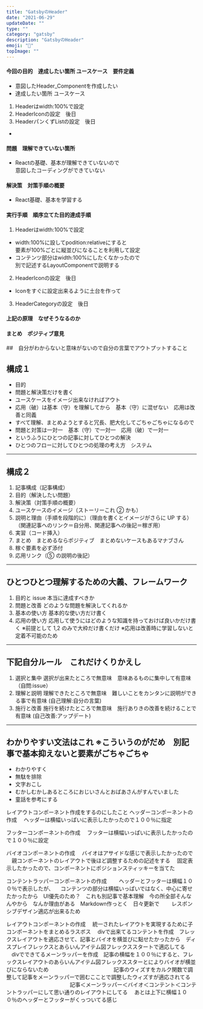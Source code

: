 ```yaml
---
title: "GatsbyのHeader"
date: "2021-06-29"
updateDate: ""
type: ""
category: "gatsby"
description: "GatsbyのHeader"
emoji: "🍃"
topImage: ""
---
```


#### 今回の目的　達成したい箇所 ユースケース　要件定義
- 意図したHeader_Componentを作成したい
- 達成したい箇所 ユースケース 
1. Headerはwidth:100%で設定
2. HeaderIconの設定　後日
3. HeaderパンくずListの設定　後日
- 

#### 問題　理解できていない箇所　
- Reactの基礎、基本が理解できていないので  
  意図したコーディングができていない
#### 解決策　対策手順の概要
- React基礎、基本を学習する
#### 実行手順　順序立てた目的達成手順
1. Headerはwidth:100%で設定
- width:100%に設してpodition:relativeにすると  
  要素が100%ごとに縦並びになることを利用して設定
- コンテンツ部分はwidth:100%にしたくなかったので  
  別で記述するLayoutComponentで説明する
2. HeaderIconの設定　後日
- Iconをすぐに設定出来るように土台を作って
3. HeaderCategoryの設定　後日
#### 上記の原理　なぜそうなるのか

#### まとめ　ポジティブ意見

##　自分がわからないと意味がないので自分の言葉でアウトプットすること

## 構成１

- 目的
- 問題と解決策だけを書く
- ユースケースをイメージ出来なければアウト
- 応用（破）は基本（守）を理解してから　基本（守）に混ぜない　応用は改善と同義
- すべて理解、まとめようとすると冗長、肥大化してごちゃごちゃになるので
- 問題と対策は一対一　基本（守）で一対一　応用（破）で一対一
- というふうにひとつの記事に対してひとつの解決
- ひとつのフローに対してひとつの処理の考え方　システム

---

## 構成２

1. 記事構成（記事構成）
2. 目的（解決したい問題）
3. 解決策（対策手順の概要）
4. ユースケースのイメージ（ストーリーこれ ② かも）
5. 説明と理由（手順を段階的に）（理由を書くとイメージがさらに UP する）（関連記事へのリンク＝自分用、関連記事への後記＝稼ぎ用）
6. 実習（コード挿入）
7. まとめ　まとめるならポジティブ　まとめないケースもあるマナブさん
8. 稼ぐ要素を必ず添付
9. 応用リンク（⑤ の説明の後記）

---

## ひとつひとつ理解するための大義、フレームワーク

1. 目的と issue 本当に達成すべきか
2. 問題と改善 どのような問題を解決してくれるか
3. 基本の使い方 基本的な使い方だけ書く
4. 応用の使い方 応用して使うにはどのような知識を持っておけば良いかだけ書く
   ※前提として 1,2 のみで大枠だけ書くだけ
   ※応用は改善時に学習しないと定着不可能のため

---

## 下記自分ルール　これだけくりかえし

1. 選択と集中 選択が出来たところで無意味　意味あるものに集中して有意味　（自問:issue）
2. 理解と説明 理解できたところで無意味　難しいことをカンタンに説明ができる事で有意味 (自己理解:自分の言葉)
3. 施行と改善 施行を続けたところで無意味　施行ありきの改善を続けることで有意味 (自己改善:アップデート)

---

## わかりやすい文法はこれ ※こういうのがだめ　別記事で基本抑えないと要素がごちゃごちゃ

- わかりやすく
- 無駄を排除
- 文字おこし
- むかしむかしあるところにおじいさんとおばあさんがすんでいました
- 童話を参考にする



レイアウトコンポーネント作成をするのにしたこと
ヘッダーコンポーネントの作成
　ヘッダーは横幅いっぱいに表示したかったので１００％に指定

フッターコンポーネントの作成
　フッターは横幅いっぱいに表示したかったので１００％に設定

バイオコンポーネントの作成
　バイオはアサイドな感じで表示したかったので
　親コンポーネントのレイアウトで後ほど調整するための記述をする
　固定表示したかったので、コンポーネントにポジションスティッキーを当てた

コンテントラッパーコンポーネントの作成　
　ヘッダーとフッターは横幅１００％で表示したが、
　コンテンツの部分は横幅いっぱいではなく、中心に寄せたかったから　UI優先のため？　これも別記事で基本理解　今の所全部そんなんやから　なんか理由がある　Markdown作っとく　日々更新で　
　レスポンシブデザイン適応が出来るため

レイアウトコンポーネントの作成
　統一されたレイアウトを実現するために子コンポーネントをまとめるラスボス
　divで出来てるコンテントを作成　フレックスレイアウトを適応させて、記事とバイオを横並びに點せたかったから　ディスプレイフレックスとあらいんアイテム図フレックススタートで適応してる
　divでできてるメーンラッパーを作成　記事の横幅を１００％にすると、フレックスレイアウトのあらいんアイテム図フレックススターとによりバイオが横並びにならないため
　　　　　　　　　　　　記事のウィズすをカルク関数で調整して記事をメーンラッパーで囲むこことで調整したウィズすが適応されてる
　　　　　　　　　　　　記事＜メーンラッパー＜バイオ＜コンテント＜コンテントラッパーにして思い通りのレイアウトにしてる
　あとは上下に横幅１００％のヘッダーとフッターがくっついてる感じ

　
